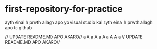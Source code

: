 # first-repository-for-practice
ayth einai h prwth allagh apo yo visual studio
kai ayth einai h prwth allagh apo to github

// UPDATE README.MD APO AKARO//
a
A
a
A
a
A
a
A
A
a
// UPDATE README.MD APO AKARO//
